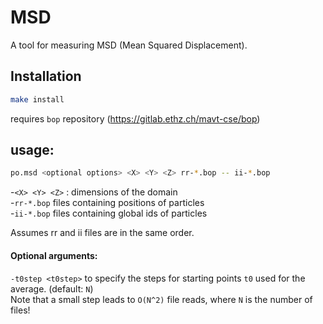 # MSD

A tool for measuring MSD (Mean Squared Displacement).

## Installation

```sh
make install
```
requires `bop` repository (https://gitlab.ethz.ch/mavt-cse/bop)

## usage:

```sh
po.msd <optional options> <X> <Y> <Z> rr-*.bop -- ii-*.bop
```
-`<X> <Y> <Z>` : dimensions of the domain  
-`rr-*.bop` files containing positions of particles  
-`ii-*.bop` files containing global ids of particles  

Assumes rr and ii files are in the same order.

#### Optional arguments:

`-t0step <t0step>` to specify the steps for starting points `t0` used for the average. (default: `N`)  
Note that a small step leads to `O(N^2)` file reads, where `N` is the number of files!
